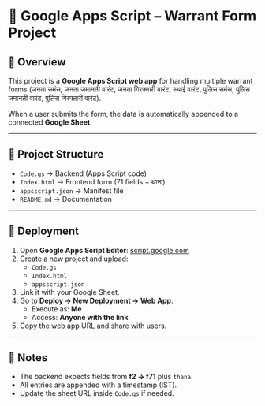 # 📌 Google Apps Script – Warrant Form Project

## 📖 Overview
This project is a **Google Apps Script web app** for handling multiple warrant forms (जनता समंस, जनता जमानती वारंट, जनता गिरफ्तारी वारंट, स्थाई वारंट, पुलिस समंस, पुलिस जमानती वारंट, पुलिस गिरफ्तारी वारंट).  

When a user submits the form, the data is automatically appended to a connected **Google Sheet**.

---

## 📂 Project Structure
- `Code.gs` → Backend (Apps Script code)
- `Index.html` → Frontend form (71 fields + थाना)
- `appsscript.json` → Manifest file
- `README.md` → Documentation

---

## 🚀 Deployment

1. Open **Google Apps Script Editor**: [script.google.com](https://script.google.com/)
2. Create a new project and upload:
   - `Code.gs`
   - `Index.html`
   - `appsscript.json`
3. Link it with your Google Sheet.
4. Go to **Deploy → New Deployment → Web App**:
   - Execute as: **Me**
   - Access: **Anyone with the link**
5. Copy the web app URL and share with users.

---

## 📝 Notes
- The backend expects fields from **f2 → f71** plus `thana`.
- All entries are appended with a timestamp (IST).
- Update the sheet URL inside `Code.gs` if needed.
